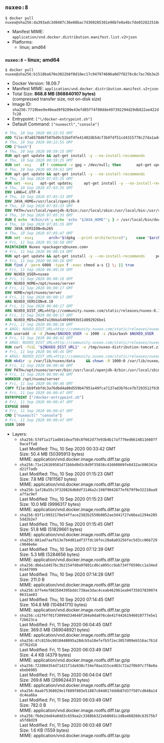 ## `nuxeo:8`

```console
$ docker pull nuxeo@sha256:da393adc3d0487c36e68bac7d369285301e98b7e0a4bcfde032822518c70a7c3
```

-	Manifest MIME: `application/vnd.docker.distribution.manifest.list.v2+json`
-	Platforms:
	-	linux; amd64

### `nuxeo:8` - linux; amd64

```console
$ docker pull nuxeo@sha256:b1518ba670e3022b8f0d10ec17c947974606a0d7f8276c8c7ac76b3e2b6f0a12
```

-	Docker Version: 18.09.7
-	Manifest MIME: `application/vnd.docker.distribution.manifest.v2+json`
-	Total Size: **868.8 MB (868840107 bytes)**  
	(compressed transfer size, not on-disk size)
-	Image ID: `sha256:7719bee9e40ead9f8209e43efd85ff4f80dde497392294d29db822ae422d7c28`
-	Entrypoint: `["\/docker-entrypoint.sh"]`
-	Default Command: `["nuxeoctl","console"]`

```dockerfile
# Thu, 10 Sep 2020 00:22:55 GMT
ADD file:07a6578d6f507bd9c51bdf4fe41402db5dcf3b9fdf51cd4315778c27da1add39 in / 
# Thu, 10 Sep 2020 00:22:55 GMT
CMD ["bash"]
# Thu, 10 Sep 2020 00:59:15 GMT
RUN apt-get update && apt-get install -y --no-install-recommends 		ca-certificates 		curl 		netbase 		wget 	&& rm -rf /var/lib/apt/lists/*
# Thu, 10 Sep 2020 00:59:25 GMT
RUN set -ex; 	if ! command -v gpg > /dev/null; then 		apt-get update; 		apt-get install -y --no-install-recommends 			gnupg 			dirmngr 		; 		rm -rf /var/lib/apt/lists/*; 	fi
# Thu, 10 Sep 2020 00:59:52 GMT
RUN apt-get update && apt-get install -y --no-install-recommends 		git 		mercurial 		openssh-client 		subversion 				procps 	&& rm -rf /var/lib/apt/lists/*
# Thu, 10 Sep 2020 07:03:35 GMT
RUN set -eux; 	apt-get update; 	apt-get install -y --no-install-recommends 		bzip2 		unzip 		xz-utils 				ca-certificates p11-kit 				fontconfig libfreetype6 	; 	rm -rf /var/lib/apt/lists/*
# Thu, 10 Sep 2020 07:03:35 GMT
ENV LANG=C.UTF-8
# Thu, 10 Sep 2020 07:05:33 GMT
ENV JAVA_HOME=/usr/local/openjdk-8
# Thu, 10 Sep 2020 07:05:33 GMT
ENV PATH=/usr/local/openjdk-8/bin:/usr/local/sbin:/usr/local/bin:/usr/sbin:/usr/bin:/sbin:/bin
# Thu, 10 Sep 2020 07:05:35 GMT
RUN { echo '#/bin/sh'; echo 'echo "$JAVA_HOME"'; } > /usr/local/bin/docker-java-home && chmod +x /usr/local/bin/docker-java-home && [ "$JAVA_HOME" = "$(docker-java-home)" ]
# Thu, 10 Sep 2020 07:05:35 GMT
ENV JAVA_VERSION=8u265
# Thu, 10 Sep 2020 07:05:47 GMT
RUN set -eux; 		arch="$(dpkg --print-architecture)"; 	case "$arch" in 		amd64 | i386:x86-64) downloadUrl=https://github.com/AdoptOpenJDK/openjdk8-upstream-binaries/releases/download/jdk8u265-b01/OpenJDK8U-jdk_x64_linux_8u265b01.tar.gz ;; 		*) echo >&2 "error: unsupported architecture: '$arch'"; exit 1 ;; 	esac; 		wget -O openjdk.tgz.asc "$downloadUrl.sign"; 	wget -O openjdk.tgz "$downloadUrl" --progress=dot:giga; 		export GNUPGHOME="$(mktemp -d)"; 	gpg --batch --keyserver ha.pool.sks-keyservers.net --keyserver-options no-self-sigs-only --recv-keys CA5F11C6CE22644D42C6AC4492EF8D39DC13168F; 	gpg --batch --keyserver ha.pool.sks-keyservers.net --recv-keys EAC843EBD3EFDB98CC772FADA5CD6035332FA671; 	gpg --batch --list-sigs --keyid-format 0xLONG CA5F11C6CE22644D42C6AC4492EF8D39DC13168F 		| tee /dev/stderr 		| grep '0xA5CD6035332FA671' 		| grep 'Andrew Haley'; 	gpg --batch --verify openjdk.tgz.asc openjdk.tgz; 	gpgconf --kill all; 	rm -rf "$GNUPGHOME"; 		mkdir -p "$JAVA_HOME"; 	tar --extract 		--file openjdk.tgz 		--directory "$JAVA_HOME" 		--strip-components 1 		--no-same-owner 	; 	rm openjdk.tgz*; 			{ 		echo '#!/usr/bin/env bash'; 		echo 'set -Eeuo pipefail'; 		echo 'if ! [ -d "$JAVA_HOME" ]; then echo >&2 "error: missing JAVA_HOME environment variable"; exit 1; fi'; 		echo 'cacertsFile=; for f in "$JAVA_HOME/lib/security/cacerts" "$JAVA_HOME/jre/lib/security/cacerts"; do if [ -e "$f" ]; then cacertsFile="$f"; break; fi; done'; 		echo 'if [ -z "$cacertsFile" ] || ! [ -f "$cacertsFile" ]; then echo >&2 "error: failed to find cacerts file in $JAVA_HOME"; exit 1; fi'; 		echo 'trust extract --overwrite --format=java-cacerts --filter=ca-anchors --purpose=server-auth "$cacertsFile"'; 	} > /etc/ca-certificates/update.d/docker-openjdk; 	chmod +x /etc/ca-certificates/update.d/docker-openjdk; 	/etc/ca-certificates/update.d/docker-openjdk; 		find "$JAVA_HOME/lib" -name '*.so' -exec dirname '{}' ';' | sort -u > /etc/ld.so.conf.d/docker-openjdk.conf; 	ldconfig; 		javac -version; 	java -version
# Fri, 11 Sep 2020 05:56:50 GMT
MAINTAINER Nuxeo <packagers@nuxeo.com>
# Fri, 11 Sep 2020 06:00:14 GMT
RUN apt-get update && apt-get install -y --no-install-recommends     perl     locales     pwgen     imagemagick     ffmpeg2theora     ufraw     poppler-utils     libwpd-tools     exiftool     ghostscript     libreoffice     ffmpeg     x264  && rm -rf /var/lib/apt/lists/*
# Fri, 11 Sep 2020 06:00:16 GMT
RUN find / -perm 6000 -type f -exec chmod a-s {} \; || true
# Fri, 11 Sep 2020 06:00:16 GMT
ENV NUXEO_USER=nuxeo
# Fri, 11 Sep 2020 06:00:16 GMT
ENV NUXEO_HOME=/opt/nuxeo/server
# Fri, 11 Sep 2020 06:00:17 GMT
ENV HOME=/opt/nuxeo/server
# Fri, 11 Sep 2020 06:00:17 GMT
ARG NUXEO_VERSION=8.10
# Fri, 11 Sep 2020 06:00:17 GMT
ARG NUXEO_DIST_URL=http://community.nuxeo.com/static/releases/nuxeo-8.10/nuxeo-server-8.10-tomcat.zip
# Fri, 11 Sep 2020 06:00:17 GMT
ARG NUXEO_MD5=29e67a19bba54099093b51d892926be1
# Fri, 11 Sep 2020 06:00:18 GMT
# ARGS: NUXEO_DIST_URL=http://community.nuxeo.com/static/releases/nuxeo-8.10/nuxeo-server-8.10-tomcat.zip NUXEO_MD5=29e67a19bba54099093b51d892926be1 NUXEO_VERSION=8.10
RUN useradd -m -d /home/$NUXEO_USER -u 1000 -s /bin/bash $NUXEO_USER
# Fri, 11 Sep 2020 06:00:42 GMT
# ARGS: NUXEO_DIST_URL=http://community.nuxeo.com/static/releases/nuxeo-8.10/nuxeo-server-8.10-tomcat.zip NUXEO_MD5=29e67a19bba54099093b51d892926be1 NUXEO_VERSION=8.10
RUN curl -fsSL "${NUXEO_DIST_URL}" -o /tmp/nuxeo-distribution-tomcat.zip     && echo "$NUXEO_MD5 /tmp/nuxeo-distribution-tomcat.zip" | md5sum -c -     && mkdir -p /tmp/nuxeo-distribution $(dirname $NUXEO_HOME)     && unzip -q -d /tmp/nuxeo-distribution /tmp/nuxeo-distribution-tomcat.zip     && DISTDIR=$(/bin/ls /tmp/nuxeo-distribution | head -n 1)     && mv /tmp/nuxeo-distribution/$DISTDIR $NUXEO_HOME     && sed -i -e "s/^org.nuxeo.distribution.package.*/org.nuxeo.distribution.package=docker/" $NUXEO_HOME/templates/common/config/distribution.properties     && rm -rf /tmp/nuxeo-distribution*     && chmod +x $NUXEO_HOME/bin/*ctl $NUXEO_HOME/bin/*.sh     && chmod g+rwX $NUXEO_HOME/bin/*ctl $NUXEO_HOME/bin/*.sh     && chown -R 1000:0 $NUXEO_HOME && chmod -R g+rwX $NUXEO_HOME
# Fri, 11 Sep 2020 06:00:45 GMT
# ARGS: NUXEO_DIST_URL=http://community.nuxeo.com/static/releases/nuxeo-8.10/nuxeo-server-8.10-tomcat.zip NUXEO_MD5=29e67a19bba54099093b51d892926be1 NUXEO_VERSION=8.10
RUN mkdir -p /var/lib/nuxeo/data     && chown -R 1000:0 /var/lib/nuxeo/data && chmod -R g+rwX /var/lib/nuxeo/data     && mkdir -p /var/log/nuxeo     && chown -R 1000:0 /var/log/nuxeo && chmod -R g+rwX /var/log/nuxeo     && mkdir -p /var/run/nuxeo     && chown -R 1000:0 /var/run/nuxeo && chmod -R g+rwX /var/run/nuxeo     && mkdir -p /docker-entrypoint-initnuxeo.d     && chown -R 1000:0 /docker-entrypoint-initnuxeo.d && chmod -R g+rwX /docker-entrypoint-initnuxeo.d     && chmod g=u /etc/passwd
# Fri, 11 Sep 2020 06:00:46 GMT
ENV PATH=/opt/nuxeo/server/bin:/usr/local/openjdk-8/bin:/usr/local/sbin:/usr/local/bin:/usr/sbin:/usr/bin:/sbin:/bin
# Fri, 11 Sep 2020 06:00:46 GMT
WORKDIR /opt/nuxeo/server
# Fri, 11 Sep 2020 06:00:46 GMT
COPY file:bb9febfdc3a76dbd4a80d559b47951e49fca7137ad3b76ce7b7293512f63b257 in / 
# Fri, 11 Sep 2020 06:00:47 GMT
ENTRYPOINT ["/docker-entrypoint.sh"]
# Fri, 11 Sep 2020 06:00:47 GMT
EXPOSE 8080
# Fri, 11 Sep 2020 06:00:47 GMT
CMD ["nuxeoctl" "console"]
# Fri, 11 Sep 2020 06:00:47 GMT
USER 1000
```

-	Layers:
	-	`sha256:57df1a1f1ad841deaf50c8f662d77e93b4b17af776ed66148116607f9aceffa8`  
		Last Modified: Thu, 10 Sep 2020 00:33:42 GMT  
		Size: 50.4 MB (50395913 bytes)  
		MIME: application/vnd.docker.image.rootfs.diff.tar.gzip
	-	`sha256:71e126169501d71bbbd0d3c8d9f35836c41660869fe8432ac606341ed21f7adb`  
		Last Modified: Thu, 10 Sep 2020 01:15:23 GMT  
		Size: 7.8 MB (7811567 bytes)  
		MIME: application/vnd.docker.image.rootfs.diff.tar.gzip
	-	`sha256:1af28a55c3f320826db8df3146a2c198f9042877ef679f9e32210aa9a7fac9ef`  
		Last Modified: Thu, 10 Sep 2020 01:15:23 GMT  
		Size: 10.0 MB (9996317 bytes)  
		MIME: application/vnd.docker.image.rootfs.diff.tar.gzip
	-	`sha256:03f1c9932170e54fface2382b2550b8052ae3d41f27e66ea1294e2055dd2b2e7`  
		Last Modified: Thu, 10 Sep 2020 01:15:45 GMT  
		Size: 51.8 MB (51829661 bytes)  
		MIME: application/vnd.docker.image.rootfs.diff.tar.gzip
	-	`sha256:881ad7aafb13e7b4d01adf37fdc16fec20a8a03256fec5d3cc06b729c9046e6e`  
		Last Modified: Thu, 10 Sep 2020 07:12:39 GMT  
		Size: 5.3 MB (5284656 bytes)  
		MIME: application/vnd.docker.image.rootfs.diff.tar.gzip
	-	`sha256:db6a1d457bc3b2154fd0a9f801cd6ca095cc9ab734ff6590cc1a34ed61447999`  
		Last Modified: Thu, 10 Sep 2020 07:14:28 GMT  
		Size: 211.0 B  
		MIME: application/vnd.docker.image.rootfs.diff.tar.gzip
	-	`sha256:b7fe4ef083504395bddc738ae3dac4ceab462961ea94f350378399740631ae83`  
		Last Modified: Thu, 10 Sep 2020 07:14:45 GMT  
		Size: 104.8 MB (104841710 bytes)  
		MIME: application/vnd.docker.image.rootfs.diff.tar.gzip
	-	`sha256:cd2f6ff01f3099d334648f204a9da076cde41f44261946010777e5e1f2b623ca`  
		Last Modified: Fri, 11 Sep 2020 06:04:45 GMT  
		Size: 369.0 MB (369048921 bytes)  
		MIME: application/vnd.docker.image.rootfs.diff.tar.gzip
	-	`sha256:47c815bc0010448095a28dcb5a10efefb5f2ec3057d09eb516ac761dd7762d16`  
		Last Modified: Fri, 11 Sep 2020 06:03:49 GMT  
		Size: 4.4 KB (4379 bytes)  
		MIME: application/vnd.docker.image.rootfs.diff.tar.gzip
	-	`sha256:722804354d71421f1da938c734ef8aa315ced83c72a2f0b97c7f8e0aebeb6985`  
		Last Modified: Fri, 11 Sep 2020 06:04:04 GMT  
		Size: 269.6 MB (269624431 bytes)  
		MIME: application/vnd.docker.image.rootfs.diff.tar.gzip
	-	`sha256:0aab75368029e1f889f803e51887c844017dddb87d37f507cd648a14dc4ea6ba`  
		Last Modified: Fri, 11 Sep 2020 06:03:49 GMT  
		Size: 782.0 B  
		MIME: application/vnd.docker.image.rootfs.diff.tar.gzip
	-	`sha256:f6de2de84a0dd3c659aa2c3388bb322eb8601c1d8a460260c83575b7a5fd8d29`  
		Last Modified: Fri, 11 Sep 2020 06:03:48 GMT  
		Size: 1.6 KB (1559 bytes)  
		MIME: application/vnd.docker.image.rootfs.diff.tar.gzip
